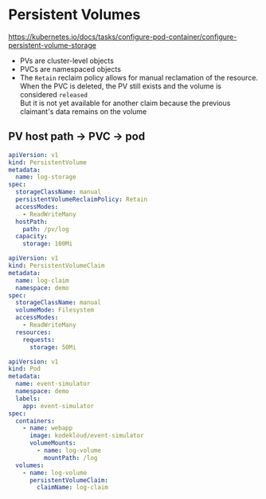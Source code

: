 # Persistent Volumes

https://kubernetes.io/docs/tasks/configure-pod-container/configure-persistent-volume-storage

* PVs are cluster-level objects
* PVCs are namespaced objects
* The `Retain` reclaim policy allows for manual reclamation of the resource.\
When the PVC is deleted, the PV still exists and the volume is considered `released`\
But it is not yet available for another claim because the previous claimant's data remains on the volume

## PV host path -> PVC -> pod

```yaml
apiVersion: v1
kind: PersistentVolume
metadata:
  name: log-storage
spec:
  storageClassName: manual
  persistentVolumeReclaimPolicy: Retain
  accessModes:
    - ReadWriteMany
  hostPath:
    path: /pv/log
  capacity:
    storage: 100Mi
```

```yaml
apiVersion: v1
kind: PersistentVolumeClaim
metadata:
  name: log-claim
  namespace: demo
spec:
  storageClassName: manual
  volumeMode: Filesystem
  accessModes:
    - ReadWriteMany
  resources:
    requests:
      storage: 50Mi
```

```yaml
apiVersion: v1
kind: Pod
metadata:
  name: event-simulator
  namespace: demo
  labels:
    app: event-simulator
spec:
  containers:
    - name: webapp
      image: kodekloud/event-simulator
      volumeMounts:
        - name: log-volume
          mountPath: /log
  volumes:
    - name: log-volume
      persistentVolumeClaim:
        claimName: log-claim
```
